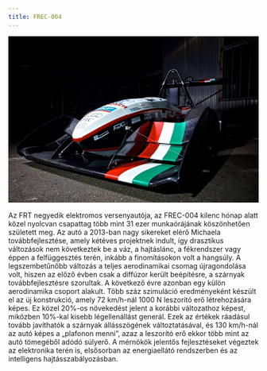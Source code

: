 ```yaml
---
title: FREC-004
---
```


![](frec_004.jpg)

Az FRT negyedik elektromos versenyautója, az FREC-004 kilenc hónap alatt közel nyolcvan csapattag több mint 31 ezer munkaórájának köszönhetően született meg. Az autó a 2013-ban nagy sikereket elérő Michaela továbbfejlesztése, amely kétéves projektnek indult, így drasztikus változások nem következtek be a váz, a hajtáslánc, a fékrendszer vagy éppen a felfüggesztés terén, inkább a finomításokon volt a hangsúly. A legszembetűnőbb változás a teljes aerodinamikai csomag újragondolása volt, hiszen az előző évben csak a diffúzor került beépítésre, a szárnyak továbbfejlesztésre szorultak. A következő évre azonban egy külön aerodinamika csoport alakult. Több száz szimuláció eredményeként készült el az új konstrukció, amely 72 km/h-nál 1000 N leszorító erő létrehozására képes. Ez közel 20%-os növekedést jelent a korábbi változathoz képest, miközben 10%-kal kisebb légellenállást generál. Ezek az értékek ráadásul tovább javíthatók a szárnyak állásszögének változtatásával, és 130 km/h-nál az autó képes a „plafonon menni”, azaz a leszorító erő ekkor több mint az autó tömegéből adódó súlyerő. A mérnökök jelentős fejlesztéseket végeztek az elektronika terén is, elsősorban az energiaellátó rendszerben és az intelligens hajtásszabályozásban.